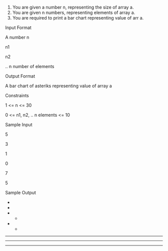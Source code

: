 1. You are given a number n, representing the size of array a.
2. You are given n numbers, representing elements of array a.
3. You are required to print a bar chart representing value of arr a.

Input Format

A number n

n1

n2

.. n number of elements

Output Format

A bar chart of asteriks representing value of array a

Constraints

1 <= n <= 30

0 <= n1, n2, .. n elements <= 10

Sample Input

5

3

1

0

7

5

Sample Output

*
*
*	*
*	*
*			*	*	
*			*	*	
*	*		*	*	